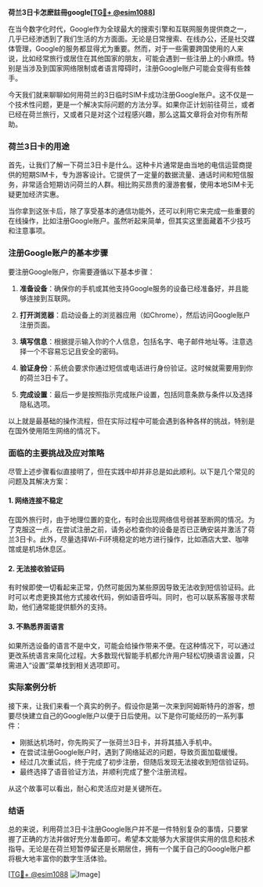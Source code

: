 **荷兰3日卡怎麽註冊google[[TG💪+ @esim1088](https://t.me/s/esim1088)]**

在当今数字化时代，Google作为全球最大的搜索引擎和互联网服务提供商之一，几乎已经渗透到了我们生活的方方面面。无论是日常搜索、在线办公，还是社交媒体管理，Google的服务都显得尤为重要。然而，对于一些需要跨国使用的人来说，比如经常旅行或居住在其他国家的朋友，可能会遇到一些注册上的小麻烦。特别是当涉及到国家网络限制或者语言障碍时，注册Google账户可能会变得有些棘手。

今天我们就来聊聊如何用荷兰的3日临时SIM卡成功注册Google账户。这不仅是一个技术性问题，更是一个解决实际问题的方法分享。如果你正计划前往荷兰，或者已经在荷兰旅行，又或者只是对这个过程感兴趣，那么这篇文章将会对你有所帮助。

### 荷兰3日卡的用途

首先，让我们了解一下荷兰3日卡是什么。这种卡片通常是由当地的电信运营商提供的短期SIM卡，专为游客设计。它提供了一定量的数据流量、通话时间和短信服务，非常适合短期访问荷兰的人群。相比购买昂贵的漫游套餐，使用本地SIM卡无疑更加经济实惠。

当你拿到这张卡后，除了享受基本的通信功能外，还可以利用它来完成一些重要的在线操作，比如注册Google账户。虽然听起来简单，但其实这里面藏着不少技巧和注意事项。

### 注册Google账户的基本步骤

要注册Google账户，你需要遵循以下基本步骤：

1. **准备设备**：确保你的手机或其他支持Google服务的设备已经准备好，并且能够连接到互联网。
   
2. **打开浏览器**：启动设备上的浏览器应用（如Chrome），然后访问Google账户注册页面。

3. **填写信息**：根据提示输入你的个人信息，包括名字、电子邮件地址等。注意选择一个不容易忘记且安全的密码。

4. **验证身份**：系统会要求你通过短信或电话进行身份验证。这时候就需要用到你的荷兰3日卡了。

5. **完成设置**：最后一步是按照指示完成账户设置，包括同意条款与条件以及选择隐私选项。

以上就是最基础的操作流程，但在实际过程中可能会遇到各种各样的挑战，特别是在国外使用陌生网络的情况下。

### 面临的主要挑战及应对策略

尽管上述步骤看似直接明了，但在实践中却并非总是如此顺利。以下是几个常见的问题及其解决方案：

#### 1. 网络连接不稳定
在国外旅行时，由于地理位置的变化，有时会出现网络信号弱甚至断网的情况。为了克服这一点，在尝试注册之前，请务必检查你的设备是否已正确安装并激活了荷兰3日卡。此外，尽量选择Wi-Fi环境稳定的地方进行操作，比如酒店大堂、咖啡馆或是机场休息区。

#### 2. 无法接收验证码
有时候即使一切看起来正常，仍然可能因为某些原因导致无法收到短信验证码。此时可以考虑更换其他方式接收代码，例如语音呼叫。同时，也可以联系客服寻求帮助，他们通常能提供额外的支持。

#### 3. 不熟悉界面语言
如果所选设备的语言不是中文，可能会给操作带来不便。在这种情况下，可以通过更改系统语言来简化过程。大多数现代智能手机都允许用户轻松切换语言设置，只需进入“设置”菜单找到相关选项即可。

### 实际案例分析

接下来，让我们来看一个真实的例子。假设你是第一次来到阿姆斯特丹的游客，想要尽快建立自己的Google账户以便于日后使用。以下是你可能经历的一系列事件：

- 刚抵达机场时，你先购买了一张荷兰3日卡，并将其插入手机中。
- 在尝试注册Google账户时，遇到了网络延迟的问题，导致页面加载缓慢。
- 经过几次重试后，终于完成了初步注册，但随后发现无法接收到短信验证码。
- 最终选择了语音验证方法，并顺利完成了整个注册流程。

从这个故事可以看出，耐心和灵活应对是关键所在。

### 结语

总的来说，利用荷兰3日卡注册Google账户并不是一件特别复杂的事情，只要掌握了正确的方法并做好充分准备即可。希望本文能够为大家提供实用的信息和技术指导。无论是在荷兰短暂停留还是长期居住，拥有一个属于自己的Google账户都将极大地丰富你的数字生活体验。

[[TG💪+ @esim1088](https://t.me/s/esim1088) ![Image](https://i.postimg.cc/4NQfJmqS/Snipaste-2025-05-13-00-14-12.png)]